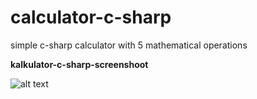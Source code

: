 # calculator-c-sharp

simple c-sharp calculator with 5 mathematical operations 

<b> kalkulator-c-sharp-screenshoot </b>

![alt text](https://github.com/sp1d3r-ba/calculator-c-sharp/blob/master/c-sharp-calc-screenshot.PNG)
